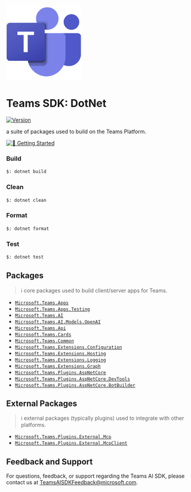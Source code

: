 # ![Teams SDK Icon](./Assets/icon.png)
# Teams SDK: DotNet

[![Version](https://img.shields.io/github/v/release/microsoft/teams.net?label=version)](#)

a suite of packages used to build on the Teams Platform.

[![📖 Getting Started](https://img.shields.io/badge/📖%20Getting%20Started-blue?style=for-the-badge)](https://microsoft.github.io/teams-ai)

### Build

```bash
$: dotnet build
```

### Clean

```bash
$: dotnet clean
```

### Format

```bash
$: dotnet format
```

### Test

```bash
$: dotnet test
```

## Packages

> ℹ️ core packages used to build client/server apps for Teams.

- [`Microsoft.Teams.Apps`](./Libraries/Microsoft.Teams.Apps/README.md)
- [`Microsoft.Teams.Apps.Testing`](./Libraries/Microsoft.Teams.Apps.Testing/README.md)
- [`Microsoft.Teams.AI`](./Libraries/Microsoft.Teams.AI/README.md)
- [`Microsoft.Teams.AI.Models.OpenAI`](./Libraries/Microsoft.Teams.AI.Models.OpenAI/README.md)
- [`Microsoft.Teams.Api`](./Libraries/Microsoft.Teams.Api/README.md)
- [`Microsoft.Teams.Cards`](./Libraries/Microsoft.Teams.Cards/README.md)
- [`Microsoft.Teams.Common`](./Libraries/Microsoft.Teams.Common/README.md)
- [`Microsoft.Teams.Extensions.Configuration`](./Libraries/Microsoft.Teams.Extensions/Microsoft.Teams.Extensions.Configuration/README.md)
- [`Microsoft.Teams.Extensions.Hosting`](./Libraries/Microsoft.Teams.Extensions/Microsoft.Teams.Extensions.Hosting/README.md)
- [`Microsoft.Teams.Extensions.Logging`](./Libraries/Microsoft.Teams.Extensions/Microsoft.Teams.Extensions.Logging/README.md)
- [`Microsoft.Teams.Extensions.Graph`](./Libraries/Microsoft.Teams.Extensions/Microsoft.Teams.Extensions.Graph/README.md)
- [`Microsoft.Teams.Plugins.AspNetCore`](./Libraries/Microsoft.Teams.Plugins/Microsoft.Teams.Plugins.AspNetCore/README.md)
- [`Microsoft.Teams.Plugins.AspNetCore.DevTools`](./Libraries/Microsoft.Teams.Plugins/Microsoft.Teams.Plugins.AspNetCore.DevTools/README.md)
- [`Microsoft.Teams.Plugins.AspNetCore.BotBuilder`](./Libraries/Microsoft.Teams.Plugins/Microsoft.Teams.Plugins.AspNetCore.BotBuilder/README.md)

## External Packages

> ℹ️ external packages (typically plugins) used to integrate with other platforms.

- [`Microsoft.Teams.Plugins.External.Mcp`](./Libraries/Microsoft.Teams.Plugins/Microsoft.Teams.Plugins.External/Microsoft.Teams.Plugins.External.Mcp/README.md)
- [`Microsoft.Teams.Plugins.External.McpClient`](./Libraries/Microsoft.Teams.Plugins/Microsoft.Teams.Plugins.External/Microsoft.Teams.Plugins.External.McpClient/README.md)

## Feedback and Support

For questions, feedback, or support regarding the Teams AI SDK, please contact us at [TeamsAISDKFeedback@microsoft.com](mailto:TeamsAISDKFeedback@microsoft.com).
